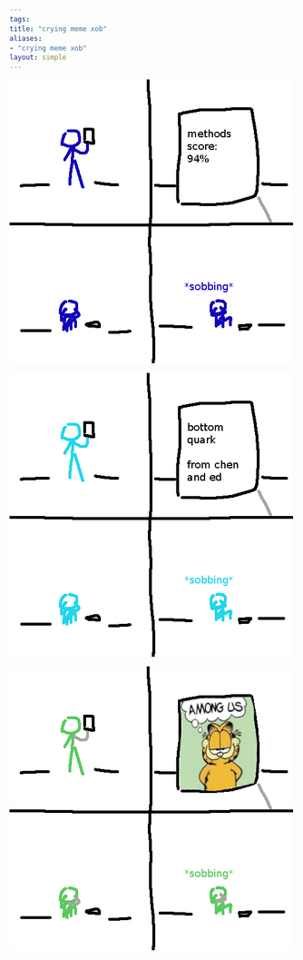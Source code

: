 ```yaml
---
tags: 
title: "crying meme xob"
aliases:
- "crying meme xob"
layout: simple
---
```


![crymeme](assets/crymeme.png)

![crymeme2](assets/crymeme2.png)

![crymemeossac](assets/crymemeossac.png)